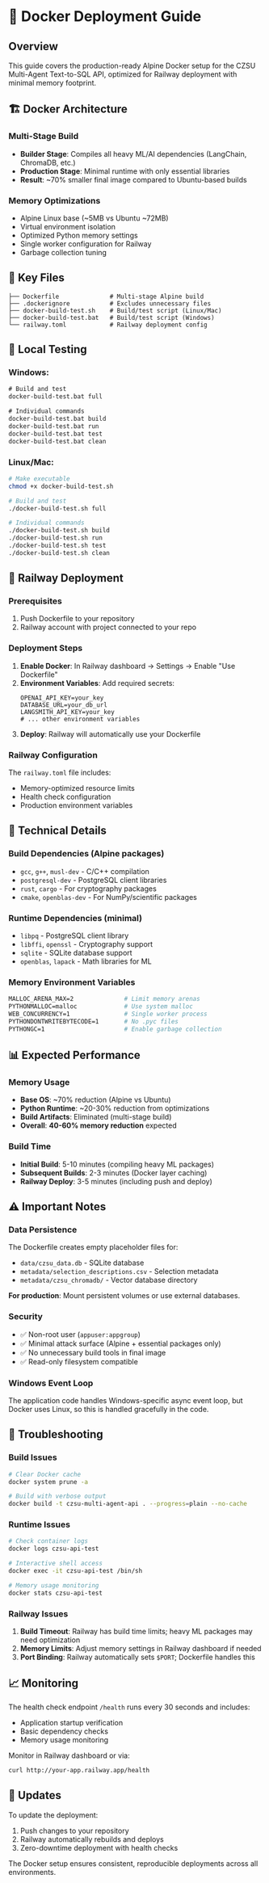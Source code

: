 # 🐳 Docker Deployment Guide

## Overview

This guide covers the production-ready Alpine Docker setup for the CZSU Multi-Agent Text-to-SQL API, optimized for Railway deployment with minimal memory footprint.

## 🏗️ Docker Architecture

### Multi-Stage Build
- **Builder Stage**: Compiles all heavy ML/AI dependencies (LangChain, ChromaDB, etc.)
- **Production Stage**: Minimal runtime with only essential libraries
- **Result**: ~70% smaller final image compared to Ubuntu-based builds

### Memory Optimizations
- Alpine Linux base (~5MB vs Ubuntu ~72MB)
- Virtual environment isolation
- Optimized Python memory settings
- Single worker configuration for Railway
- Garbage collection tuning

## 📁 Key Files

```
├── Dockerfile              # Multi-stage Alpine build
├── .dockerignore           # Excludes unnecessary files
├── docker-build-test.sh    # Build/test script (Linux/Mac)
├── docker-build-test.bat   # Build/test script (Windows)
└── railway.toml            # Railway deployment config
```

## 🚀 Local Testing

### Windows:
```cmd
# Build and test
docker-build-test.bat full

# Individual commands
docker-build-test.bat build
docker-build-test.bat run
docker-build-test.bat test
docker-build-test.bat clean
```

### Linux/Mac:
```bash
# Make executable
chmod +x docker-build-test.sh

# Build and test
./docker-build-test.sh full

# Individual commands
./docker-build-test.sh build
./docker-build-test.sh run
./docker-build-test.sh test
./docker-build-test.sh clean
```

## 🚂 Railway Deployment

### Prerequisites
1. Push Dockerfile to your repository
2. Railway account with project connected to your repo

### Deployment Steps
1. **Enable Docker**: In Railway dashboard → Settings → Enable "Use Dockerfile"
2. **Environment Variables**: Add required secrets:
   ```
   OPENAI_API_KEY=your_key
   DATABASE_URL=your_db_url
   LANGSMITH_API_KEY=your_key
   # ... other environment variables
   ```
3. **Deploy**: Railway will automatically use your Dockerfile

### Railway Configuration
The `railway.toml` file includes:
- Memory-optimized resource limits
- Health check configuration
- Production environment variables

## 🔧 Technical Details

### Build Dependencies (Alpine packages)
- `gcc`, `g++`, `musl-dev` - C/C++ compilation
- `postgresql-dev` - PostgreSQL client libraries
- `rust`, `cargo` - For cryptography packages
- `cmake`, `openblas-dev` - For NumPy/scientific packages

### Runtime Dependencies (minimal)
- `libpq` - PostgreSQL client library
- `libffi`, `openssl` - Cryptography support
- `sqlite` - SQLite database support
- `openblas`, `lapack` - Math libraries for ML

### Memory Environment Variables
```dockerfile
MALLOC_ARENA_MAX=2              # Limit memory arenas
PYTHONMALLOC=malloc             # Use system malloc
WEB_CONCURRENCY=1               # Single worker process
PYTHONDONTWRITEBYTECODE=1       # No .pyc files
PYTHONGC=1                      # Enable garbage collection
```

## 📊 Expected Performance

### Memory Usage
- **Base OS**: ~70% reduction (Alpine vs Ubuntu)
- **Python Runtime**: ~20-30% reduction from optimizations
- **Build Artifacts**: Eliminated (multi-stage build)
- **Overall**: **40-60% memory reduction** expected

### Build Time
- **Initial Build**: 5-10 minutes (compiling heavy ML packages)
- **Subsequent Builds**: 2-3 minutes (Docker layer caching)
- **Railway Deploy**: 3-5 minutes (including push and deploy)

## ⚠️ Important Notes

### Data Persistence
The Dockerfile creates empty placeholder files for:
- `data/czsu_data.db` - SQLite database
- `metadata/selection_descriptions.csv` - Selection metadata
- `metadata/czsu_chromadb/` - Vector database directory

**For production**: Mount persistent volumes or use external databases.

### Security
- ✅ Non-root user (`appuser:appgroup`)
- ✅ Minimal attack surface (Alpine + essential packages only)
- ✅ No unnecessary build tools in final image
- ✅ Read-only filesystem compatible

### Windows Event Loop
The application code handles Windows-specific async event loop, but Docker uses Linux, so this is handled gracefully in the code.

## 🐛 Troubleshooting

### Build Issues
```bash
# Clear Docker cache
docker system prune -a

# Build with verbose output
docker build -t czsu-multi-agent-api . --progress=plain --no-cache
```

### Runtime Issues
```bash
# Check container logs
docker logs czsu-api-test

# Interactive shell access
docker exec -it czsu-api-test /bin/sh

# Memory usage monitoring
docker stats czsu-api-test
```

### Railway Issues
1. **Build Timeout**: Railway has build time limits; heavy ML packages may need optimization
2. **Memory Limits**: Adjust memory settings in Railway dashboard if needed
3. **Port Binding**: Railway automatically sets `$PORT`; Dockerfile handles this

## 📈 Monitoring

The health check endpoint `/health` runs every 30 seconds and includes:
- Application startup verification
- Basic dependency checks
- Memory usage monitoring

Monitor in Railway dashboard or via:
```bash
curl http://your-app.railway.app/health
```

## 🔄 Updates

To update the deployment:
1. Push changes to your repository
2. Railway automatically rebuilds and deploys
3. Zero-downtime deployment with health checks

The Docker setup ensures consistent, reproducible deployments across all environments.